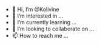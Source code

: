 - 👋 Hi, I’m @Kolivine
- 👀 I’m interested in ...
- 🌱 I’m currently learning ...
- 💞️ I’m looking to collaborate on ...
- 📫 How to reach me ...

<!---
Kolivine/Kolivine is a ✨ special ✨ repository because its `README.md` (this file) appears on your GitHub profile.
You can click the Preview link to take a look at your changes.
--->
